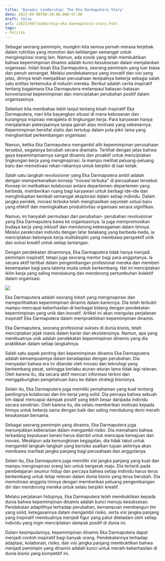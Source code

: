 ```yaml
---
title: 'Dynamic Leadership: The Eka Darmaputera Story'
date: 2023-09-08T00:39:00.000-07:00
draft: false
url: /2023/09/leadership-eka-darmaputera-story.html
tags: 
- Politik
---
```


  

Sebagai seorang pemimpin, mungkin kita semua pernah merasa terjebak dalam rutinitas yang monoton dan kehilangan semangat untuk menginspirasi orang lain. Namun, ada sosok yang telah membuktikan bahwa kepemimpinan dinamis adalah kunci kesuksesan dalam menjalankan organisasi. Inilah kisah Eka Darmaputera, seorang pemimpin yang luar biasa dan penuh semangat. Melalui pendekatannya yang inovatif dan visi yang jelas, dirinya telah menjadikan perusahaan tempatnya bekerja sebagai salah satu entitas terkemuka di industri mereka. Berikut adalah cerita inspiratif tentang bagaimana Eka Darmaputera melampaui batasan-batasan konvensional kepemimpinan dan menciptakan perubahan positif dalam organisasinya.

  

Sebelum kita membahas lebih lanjut tentang kisah inspiratif Eka Darmaputera, mari kita bayangkan situasi di mana kebosanan dan kurangnya inspirasi merajalela di lingkungan kerja. Para karyawan hanya menjalankan pekerjaannya tanpa gairah atau motivasi yang sebenarnya. Kepemimpinan bersifat statis dan tertutup dalam pola pikir lama yang menghambat perkembangan organisasi.

  

Namun, ketika Eka Darmaputera mengambil alih kepemimpinan perusahaan tersebut, segalanya berubah secara dramatis. Terlihat dengan jelas bahwa gaya kepemimpinannya sangat dinamis dan proaktif untuk menciptakan lingkungan kerja yang menginspirasi. Ia mampu melihat peluang-peluang baru dan memotivasi rekan-rekannya untuk berpikir di luar kotak.

  

Salah satu langkah revolusioner yang Eka Darmaputera ambil adalah dengan memperkenalkan konsep "inovasi terbuka" di perusahaan tersebut. Konsep ini melibatkan kolaborasi antara departemen-departemen yang berbeda, memberikan ruang bagi karyawan untuk berbagi ide-ide dan menghidupkan kembali semangat eksplorasi dalam setiap individu. Dalam jangka pendek, inovasi terbuka telah menghasilkan sejumlah solusi baru yang efektif dan meningkatkan produktivitas organisasi secara signifikan.

  

Namun, ini hanyalah permulaan dari perubahan- perubahan revolusioner yang Eka Darmaputera bawa ke organisasinya. Ia juga mempromosikan budaya kerja yang inklusif dan mendorong keberagaman dalam timnya. Melalui perekrutan individu dengan latar belakang yang berbeda-beda, ia menciptakan kelompok kerja multidisiplin yang membawa perspektif unik dan solusi kreatif untuk setiap tantangan.

  

Dengan pendekatan dinamisnya, Eka Darmaputera tidak hanya menjadi pemimpin inspiratif, tetapi juga seorang mentor bagi para anggotanya. Ia secara aktif terlibat dalam pengembangan profesional mereka dan memberi kesempatan bagi para talenta muda untuk berkembang. Hal ini menciptakan iklim kerja yang saling mendukung dan mendorong pertumbuhan kolektif dalam organisasi.

  

![](https://kontroversi.or.id/wp-content/uploads/2018/08/Kontroversi-eka-darmaputera.jpg)

  

Eka Darmaputera adalah seorang tokoh yang menginspirasi dan memperlihatkan kepemimpinan dinamis dalam kariernya. Dia telah terbukti mampu mencapai keberhasilan di berbagai bidang dengan pendekatan kepemimpinan yang unik dan inovatif. Artikel ini akan mengulas perjalanan inspiratif Eka Darmaputera dalam mempraktikkan kepemimpinan dinamis.

  

Eka Darmaputera, seorang profesional sukses di dunia bisnis, telah menciptakan jejak manis dalam karier dan eksistensinya. Namun, apa yang membuatnya unik adalah pendekatan kepemimpinan dinamis yang dia praktikkan dalam setiap langkahnya.

  

Salah satu aspek penting dari kepemimpinan dinamis Eka Darmaputera adalah kemampuannya dalam beradaptasi dengan perubahan. Dia menyadari bahwa era ini ditandai oleh inovasi dan teknologi yang berkembang pesat, sehingga berlaku aturan-aturan lama tidak lagi relevan. Oleh karena itu, dia secara aktif mencari informasi terkini dan menggabungkan pengetahuan baru ke dalam strategi bisnisnya.

  

Selain itu, Eka Darmaputera juga memiliki pemahaman yang kuat tentang pentingnya kolaborasi dan tim kerja yang solid. Dia percaya bahwa sebuah tim dapat mencapai dampak positif yang lebih besar daripada individu secara sendirian. Oleh karena itu, dia selalu memberikan motivasi kepada timnya untuk bekerja sama dengan baik dan saling mendukung demi meraih kesuksesan bersama.

  

Sebagai seorang pemimpin yang dinamis, Eka Darmaputera juga menunjukkan keberanian dalam mengambil risiko. Dia memahami bahwa terkadang keputusan berani harus diambil untuk mencapai kemajuan dan inovasi. Meskipun ada kemungkinan kegagalan, dia tidak takut untuk mengambil langkah-langkah yang berisiko asalkan tujuan akhirnya akan membawa manfaat jangka panjang bagi perusahaan dan anggotanya.

  

Selain itu, Eka Darmaputera juga memiliki visi jangka panjang yang kuat dan mampu menginspirasi orang lain untuk bergerak maju. Dia tertarik pada pembelajaran seumur hidup dan percaya bahwa setiap individu harus terus berkembang untuk tetap relevan dalam dunia bisnis yang terus berubah. Dia memotivasi anggota timnya dengan memberikan peluang pengembangan diri dan mendorong mereka untuk selalu berpikir kreatif.

  

Melalui perjalanan hidupnya, Eka Darmaputera telah membuktikan kepada dunia bahwa kepemimpinan dinamis adalah kunci menuju kesuksesan. Pendekatan adaptifnya terhadap perubahan, kemampuan membangun tim yang solid, ketegasannya dalam mengambil risiko, serta visi jangka panjang yang inspiratif membuatnya menjadi figur yang patut diteladani oleh setiap individu yang ingin menciptakan dampak positif di dunia ini.

  

Dalam kesimpulannya, kepemimpinan dinamis Eka Darmaputera dapat menjadi contoh inspiratif bagi banyak orang. Pendekatannya terhadap adaptasi, kolaborasi, risiko, dan visi jangka panjang membuktikan bahwa menjadi pemimpin yang dinamis adalah kunci untuk meraih keberhasilan di dunia bisnis yang kompetitif ini.